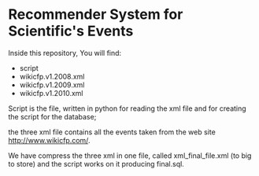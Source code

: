 Recommender System for Scientific's Events
====

Inside this repository, You will find:

* script
* wikicfp.v1.2008.xml
* wikicfp.v1.2009.xml
* wikicfp.v1.2010.xml


Script is the file, written in python for reading the xml file and for creating the script for the database;

the three xml file contains all the events taken from the web site http://www.wikicfp.com/.

We have compress the three xml in one file, called xml_final_file.xml (to big to store) and the script works on it 
producing final.sql.



